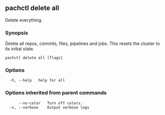 ## pachctl delete all

Delete everything.

### Synopsis

Delete all repos, commits, files, pipelines and jobs.
This resets the cluster to its initial state.

```
pachctl delete all [flags]
```

### Options

```
  -h, --help   help for all
```

### Options inherited from parent commands

```
      --no-color   Turn off colors.
  -v, --verbose    Output verbose logs
```

